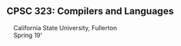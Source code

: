 ## CPSC 323: Compilers and Languages
&nbsp;&nbsp;&nbsp;&nbsp;California State University, Fullerton  
&nbsp;&nbsp;&nbsp;&nbsp;Spring 19'  
<br/>
